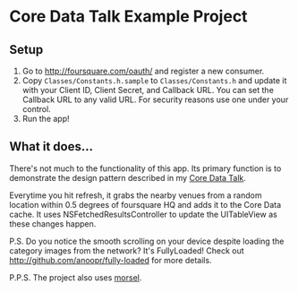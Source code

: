 # Core Data Talk Example Project

## Setup

1. Go to <http://foursquare.com/oauth/> and register a new consumer.
2. Copy `Classes/Constants.h.sample` to `Classes/Constants.h` and update it with your Client ID, Client Secret, and Callback URL.  You can set the Callback URL to any valid URL.  For security reasons use one under your control.
3. Run the app!

## What it does...

There's not much to the functionality of this app. Its primary function is to demonstrate the design pattern described in my [Core Data Talk](https://github.com/anoopr/core-data-talk).

Everytime you hit refresh, it grabs the nearby venues from a random location within 0.5 degrees of foursquare HQ and adds it to the Core Data cache.  It uses NSFetchedResultsController to update the UITableView as these changes happen.

P.S. Do you notice the smooth scrolling on your device despite loading the category images from the network? It's FullyLoaded! Check out <http://github.com/anoopr/fully-loaded> for more details.

P.P.S. The project also uses [morsel](http://github.com/anoopr/morsel).
